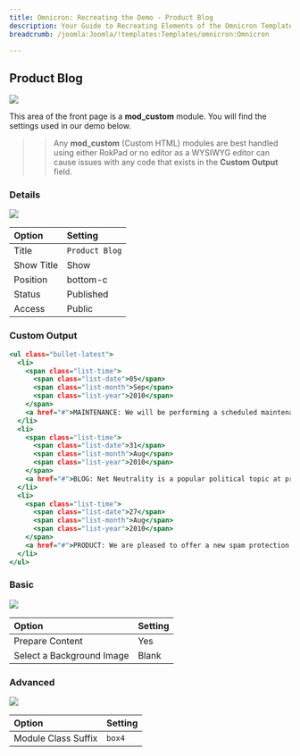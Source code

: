 ```yaml
---
title: Omnicron: Recreating the Demo - Product Blog
description: Your Guide to Recreating Elements of the Omnicron Template for Joomla
breadcrumb: /joomla:Joomla/!templates:Templates/omnicron:Omnicron

---
```


Product Blog
-----

![][demo]

This area of the front page is a **mod_custom** module. You will find the settings used in our demo below.

>> Any **mod_custom** (Custom HTML) modules are best handled using either RokPad or no editor as a WYSIWYG editor can cause issues with any code that exists in the **Custom Output** field.

### Details

![][demo2]

| Option     | Setting             |  
| :--------- | :------------------ |  
| Title      | `Product Blog`      |  
| Show Title | Show                |  
| Position   | bottom-c            |  
| Status     | Published           |  
| Access     | Public              |  

### Custom Output

~~~ .html
<ul class="bullet-latest">
  <li>
    <span class="list-time">
      <span class="list-date">05</span>
      <span class="list-month">Sep</span>
      <span class="list-year">2010</span>
    </span>
    <a href="#">MAINTENANCE: We will be performing a scheduled maintenance of all our servers on 14 Sep 2010 at 00.00 EST.</a>
  </li>
  <li>
    <span class="list-time">
      <span class="list-date">31</span>
      <span class="list-month">Aug</span>
      <span class="list-year">2010</span>
    </span>
    <a href="#">BLOG: Net Neutrality is a popular political topic at present, and we stand by its main aims, to ensure freedom is maintained.</a>
  </li>
  <li>
    <span class="list-time">
      <span class="list-date">27</span>
      <span class="list-month">Aug</span>
      <span class="list-year">2010</span>
    </span>
    <a href="#">PRODUCT: We are pleased to offer a new spam protection system for all our clients, with a 30% off introductory offer.</a>
  </li>
</ul>
~~~

### Basic

![][demo3]

| Option                    | Setting |  
| :------------------------ | :------ |  
| Prepare Content           | Yes     |  
| Select a Background Image | Blank   |

### Advanced

![][demo4]

| Option              | Setting  |  
| :------------------ | :------- |  
| Module Class Suffix | `box4`   |  

[demo]: assets/demo_5.jpeg
[demo2]: assets/demo_5a.jpeg
[demo3]: assets/demo_5b.jpeg
[demo4]: assets/demo_5c.jpeg
